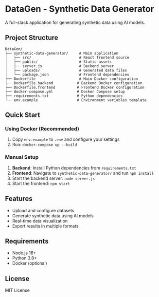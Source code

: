 # DataGen - Synthetic Data Generator

A full-stack application for generating synthetic data using AI models.

## Project Structure

```
DataGen/
├── synthetic-data-generator/     # Main application
│   ├── src/                      # React frontend source
│   ├── public/                   # Static assets
│   ├── server.js                 # Backend server
│   ├── uploads/                  # Generated data files
│   └── package.json              # Frontend dependencies
├── Dockerfile                    # Main Docker configuration
├── Dockerfile.backend           # Backend Docker configuration
├── Dockerfile.frontend          # Frontend Docker configuration
├── docker-compose.yml           # Docker Compose setup
├── requirements.txt             # Python dependencies
└── env.example                  # Environment variables template
```

## Quick Start

### Using Docker (Recommended)
1. Copy `env.example` to `.env` and configure your settings
2. Run: `docker-compose up --build`

### Manual Setup
1. **Backend**: Install Python dependencies from `requirements.txt`
2. **Frontend**: Navigate to `synthetic-data-generator/` and run `npm install`
3. Start the backend server: `node server.js`
4. Start the frontend: `npm start`

## Features

- Upload and configure datasets
- Generate synthetic data using AI models
- Real-time data visualization
- Export results in multiple formats

## Requirements

- Node.js 16+
- Python 3.8+
- Docker (optional)

## License

MIT License
